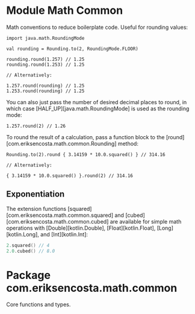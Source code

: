 # Module Math Common

Math conventions to reduce boilerplate code. Useful for rounding values:

    import java.math.RoundingMode

    val rounding = Rounding.to(2, RoundingMode.FLOOR)

    rounding.round(1.257) // 1.25
    rounding.round(1.253) // 1.25

    // Alternatively:

    1.257.round(rounding) // 1.25
    1.253.round(rounding) // 1.25

You can also just pass the number of desired decimal places to round, in which case [HALF_UP][java.math.RoundingMode]
is used as the rounding mode:

    1.257.round(2) // 1.26

To round the result of a calculation, pass a function block to the [round][com.eriksencosta.math.common.Rounding]
method:

    Rounding.to(2).round { 3.14159 * 10.0.squared() } // 314.16

    // Alternatively:

    { 3.14159 * 10.0.squared() }.round(2) // 314.16

## Exponentiation

The extension functions [squared][com.eriksencosta.math.common.squared] and [cubed][com.eriksencosta.math.common.cubed]
are available for simple math operations with [Double][kotlin.Double], [Float][kotlin.Float], [Long][kotlin.Long], and 
[Int][kotlin.Int]:

```kotlin
2.squared() // 4
2.0.cubed() // 8.0
```

# Package com.eriksencosta.math.common

Core functions and types.
